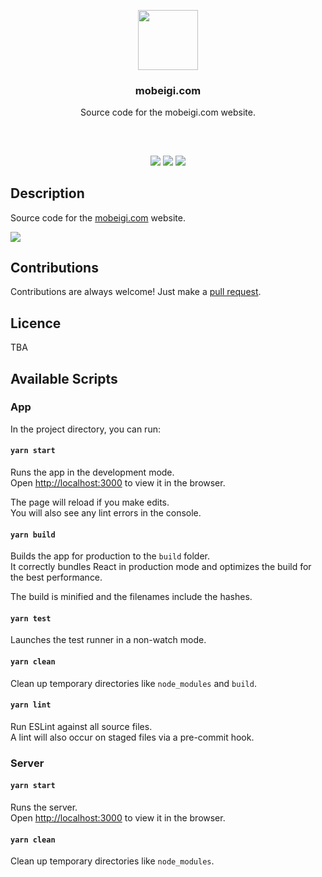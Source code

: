 <p align="center">
<img src="https://mobeigi.com/images/avatar/avatar.svg" height="96px" width="96px"/>
<br/>
<h3 align="center">mobeigi.com</h3>
<p align="center">Source code for the mobeigi.com website.</p>
<h2></h2>
</p>
<br />

<p align="center">
<a href="../../issues"><img src="https://img.shields.io/github/issues/mobeigi/mobeigi.com.svg?style=flat-square" /></a>
<a href="../../pulls"><img src="https://img.shields.io/github/issues-pr/mobeigi/mobeigi.com.svg?style=flat-square" /></a> 
<a href="https://travis-ci.com/github/mobeigi/mobeigi.com/builds"><img src="https://img.shields.io/travis/com/mobeigi/mobeigi.com.svg?style=flat-square" /></a>
</p>

## Description
Source code for the [mobeigi.com](http://mobeigi.com/) website.  

<span align="center">
<img src="https://i.imgur.com/LUwmlIO.png" />
</span>

## Contributions
Contributions are always welcome!
Just make a [pull request](../../pulls).

## Licence
TBA

## Available Scripts

### App
In the project directory, you can run:

#### `yarn start`

Runs the app in the development mode.<br />
Open [http://localhost:3000](http://localhost:3000) to view it in the browser.

The page will reload if you make edits.<br />
You will also see any lint errors in the console.

#### `yarn build`

Builds the app for production to the `build` folder.<br />
It correctly bundles React in production mode and optimizes the build for the best performance.

The build is minified and the filenames include the hashes.<br />

#### `yarn test`

Launches the test runner in a non-watch mode.<br />


#### `yarn clean`

Clean up temporary directories like `node_modules` and `build`.<br />


#### `yarn lint`

Run ESLint against all source files.<br />
A lint will also occur on staged files via a pre-commit hook.

### Server

#### `yarn start`

Runs the server.<br />
Open [http://localhost:3000](http://localhost:3000) to view it in the browser.

#### `yarn clean`

Clean up temporary directories like `node_modules`.<br />
